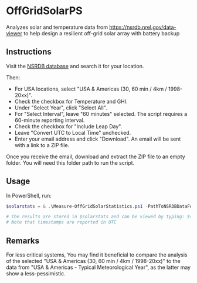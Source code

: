 # OffGridSolarPS

Analyzes solar and temperature data from <https://nsrdb.nrel.gov/data-viewer> to help design a resilient off-grid solar array with battery backup

## Instructions

Visit the [NSRDB database](https://nsrdb.nrel.gov/data-viewer) and search it for your location.

Then:

- For USA locations, select "USA & Americas (30, 60 min / 4km / 1998-20xx)".
- Check the checkbox for Temperature and GHI.
- Under "Select Year", click "Select All".
- For "Select Interval", leave "60 minutes" selected.
The script requires a 60-minute reporting interval.
- Check the checkbox for "Include Leap Day".
- Leave "Convert UTC to Local Time" unchecked.
- Enter your email address and click "Download".
An email will be sent with a link to a ZIP file.

Once you receive the email, download and extract the ZIP file to an empty folder. You will need this folder path to run the script.

## Usage

In PowerShell, run:

```powershell
$solarstats = & .\Measure-OffGridSolarStatistics.ps1 -PathToNSRDBDataFolder "C:\Users\JDoe\NSRDBData"

# The results are stored in $solarstats and can be viewed by typing: $solarstats
# Note that timestamps are reported in UTC
```

## Remarks

For less critical systems, You may find it beneficial to compare the analysis of the selected "USA & Americas (30, 60 min / 4km / 1998-20xx)" to the data from "USA & Americas - Typical Meteorological Year", as the latter may show a less-pessimistic.
